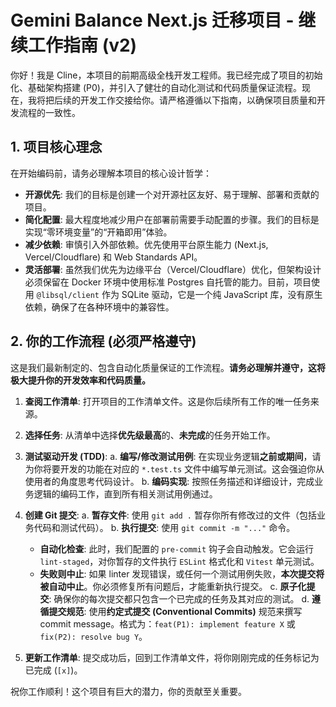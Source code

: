 # Gemini Balance Next.js 迁移项目 - 继续工作指南 (v2)

你好！我是 Cline，本项目的前期高级全栈开发工程师。我已经完成了项目的初始化、基础架构搭建 (P0)，并引入了健壮的自动化测试和代码质量保证流程。现在，我将把后续的开发工作交接给你。请严格遵循以下指南，以确保项目质量和开发流程的一致性。

## 1. 项目核心理念

在开始编码前，请务必理解本项目的核心设计哲学：

- **开源优先**: 我们的目标是创建一个对开源社区友好、易于理解、部署和贡献的项目。
- **简化配置**: 最大程度地减少用户在部署前需要手动配置的步骤。我们的目标是实现“零环境变量”的“开箱即用”体验。
- **减少依赖**: 审慎引入外部依赖。优先使用平台原生能力 (Next.js, Vercel/Cloudflare) 和 Web Standards API。
- **灵活部署**: 虽然我们优先为边缘平台（Vercel/Cloudflare）优化，但架构设计必须保留在 Docker 环境中使用标准 Postgres 自托管的能力。目前，项目使用 `@libsql/client` 作为 SQLite 驱动，它是一个纯 JavaScript 库，没有原生依赖，确保了在各种环境中的兼容性。

## 2. 你的工作流程 (必须严格遵守)

这是我们最新制定的、包含自动化质量保证的工作流程。**请务必理解并遵守，这将极大提升你的开发效率和代码质量。**

1.  **查阅工作清单**: 打开项目的工作清单文件。这是你后续所有工作的唯一任务来源。

2.  **选择任务**: 从清单中选择**优先级最高**的、**未完成**的任务开始工作。

3.  **测试驱动开发 (TDD)**:
    a. **编写/修改测试用例**: 在实现业务逻辑**之前或期间**，请为你将要开发的功能在对应的 `*.test.ts` 文件中编写单元测试。这会强迫你从使用者的角度思考代码设计。
    b. **编码实现**: 按照任务描述和详细设计，完成业务逻辑的编码工作，直到所有相关测试用例通过。

4.  **创建 Git 提交**:
    a. **暂存文件**: 使用 `git add .` 暂存你所有修改过的文件（包括业务代码和测试代码）。
    b. **执行提交**: 使用 `git commit -m "..."` 命令。

    - **自动化检查**: 此时，我们配置的 `pre-commit` 钩子会自动触发。它会运行 `lint-staged`，对你暂存的文件执行 `ESLint` 格式化和 `Vitest` 单元测试。
    - **失败则中止**: 如果 linter 发现错误，或任何一个测试用例失败，**本次提交将被自动中止**。你必须修复所有问题后，才能重新执行提交。
      c. **原子化提交**: 确保你的每次提交都只包含一个已完成的任务及其对应的测试。
      d. **遵循提交规范**: 使用**约定式提交 (Conventional Commits)** 规范来撰写 commit message。格式为：`feat(P1): implement feature X` 或 `fix(P2): resolve bug Y`。

5.  **更新工作清单**: 提交成功后，回到工作清单文件，将你刚刚完成的任务标记为已完成 (`[x]`)。

祝你工作顺利！这个项目有巨大的潜力，你的贡献至关重要。
